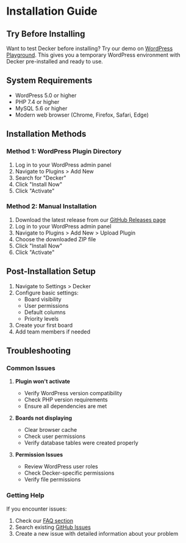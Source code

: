 # Installation Guide

## Try Before Installing

Want to test Decker before installing? Try our demo on [WordPress Playground](https://playground.wordpress.net/?blueprint-url=https://raw.githubusercontent.com/ateeducacion/wp-decker/refs/heads/main/blueprint.json). This gives you a temporary WordPress environment with Decker pre-installed and ready to use.

## System Requirements

- WordPress 5.0 or higher
- PHP 7.4 or higher
- MySQL 5.6 or higher
- Modern web browser (Chrome, Firefox, Safari, Edge)

## Installation Methods

### Method 1: WordPress Plugin Directory

1. Log in to your WordPress admin panel
2. Navigate to Plugins > Add New
3. Search for "Decker"
4. Click "Install Now"
5. Click "Activate"

### Method 2: Manual Installation

1. Download the latest release from our [GitHub Releases page](https://github.com/ateeducacion/wp-decker/releases)
2. Log in to your WordPress admin panel
3. Navigate to Plugins > Add New > Upload Plugin
4. Choose the downloaded ZIP file
5. Click "Install Now"
6. Click "Activate"

## Post-Installation Setup

1. Navigate to Settings > Decker
2. Configure basic settings:
   - Board visibility
   - User permissions
   - Default columns
   - Priority levels
3. Create your first board
4. Add team members if needed

## Troubleshooting

### Common Issues

1. **Plugin won't activate**
   - Verify WordPress version compatibility
   - Check PHP version requirements
   - Ensure all dependencies are met

2. **Boards not displaying**
   - Clear browser cache
   - Check user permissions
   - Verify database tables were created properly

3. **Permission Issues**
   - Review WordPress user roles
   - Check Decker-specific permissions
   - Verify file permissions

### Getting Help

If you encounter issues:
1. Check our [FAQ section](faq.md)
2. Search existing [GitHub Issues](https://github.com/ateeducacion/wp-decker/issues)
3. Create a new issue with detailed information about your problem
